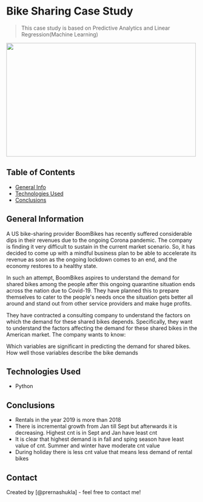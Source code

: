 # Bike Sharing Case Study
> This case study is based on Predictive Analytics and Linear Regression(Machine Learning)

<div><img src="https://www.boston-discovery-guide.com/image-files/hubway-copley-square.jpg" width="500" height="300" align = "center"></img></div>

## Table of Contents
* [General Info](#general-information)
* [Technologies Used](#technologies-used)
* [Conclusions](#conclusions)

<!-- You can include any other section that is pertinent to your problem -->

## General Information
A US bike-sharing provider BoomBikes has recently suffered considerable dips in their revenues due to the ongoing Corona pandemic. The company is finding it very difficult to sustain in the current market scenario. So, it has decided to come up with a mindful business plan to be able to accelerate its revenue as soon as the ongoing lockdown comes to an end, and the economy restores to a healthy state.

In such an attempt, BoomBikes aspires to understand the demand for shared bikes among the people after this ongoing quarantine situation ends across the nation due to Covid-19. They have planned this to prepare themselves to cater to the people's needs once the situation gets better all around and stand out from other service providers and make huge profits.


They have contracted a consulting company to understand the factors on which the demand for these shared bikes depends. Specifically, they want to understand the factors affecting the demand for these shared bikes in the American market. The company wants to know:

Which variables are significant in predicting the demand for shared bikes.
How well those variables describe the bike demands
<!-- You don't have to answer all the questions - just the ones relevant to your project. -->




<!-- You don't have to answer all the questions - just the ones relevant to your project. -->


## Technologies Used
- Python

<!-- As the libraries versions keep on changing, it is recommended to mention the version of library used in this project -->

## Conclusions
- Rentals in the year 2019 is more than 2018
- There is incremental growth from Jan till Sept but afterwards it is decreasing. Highest cnt is in Sept and Jan have least cnt
- It is clear that highest demand is in fall and sping season have least value of cnt. Summer and winter have moderate cnt value
- During holiday there is less cnt value that means less demand of rental bikes

## Contact
Created by [@prernashukla] - feel free to contact me!


<!-- Optional -->
<!-- ## License -->
<!-- This project is open source and available under the [... License](). -->

<!-- You don't have to include all sections - just the one's relevant to your project -->